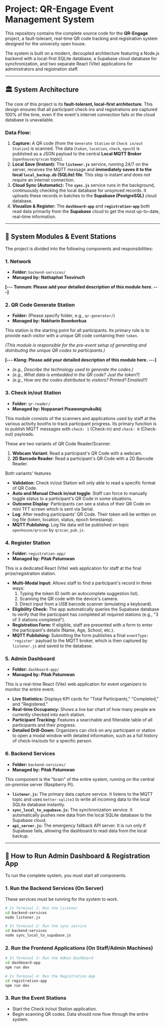 # Project: QR-Engage Event Management System

This repository contains the complete source code for the **QR-Engage** project, a fault-tolerant, real-time QR code tracking and registration system designed for the university open house.

The system is built on a modern, decoupled architecture featuring a Node.js backend with a local-first SQLite database, a Supabase cloud database for synchronization, and two separate React (Vite) applications for administrators and registration staff.

---

## 🏛️ System Architecture

The core of this project is its **fault-tolerant, local-first architecture**. This design ensures that all participant check-ins and registrations are captured 100% of the time, even if the event's internet connection fails or the cloud database is unavailable.



### Data Flow:
1.  **Capture:** A QR code (from the `Generate Station` or `Check in/out Station`) is scanned. The data (`token`, `location`, `check`, `epoch`) is published as a JSON payload to the central **Local MQTT Broker** (`openhouse/qrscan` topic).
2.  **Local Save (Instant):** The **`listener.js`** service, running 24/7 on the server, receives the MQTT message and **immediately saves it to the local `local_backup.db` (SQLite) file**. This step is instant and does not require an internet connection.
3.  **Cloud Sync (Automatic):** The **`sync.js`** service runs in the background, continuously checking the local database for unsynced records. It uploads these records in batches to the **Supabase (PostgreSQL)** cloud database.
4.  **Visualize & Register:** The **`dashboard-app`** and **`registration-app`** both read data primarily from the **Supabase** cloud to get the most up-to-date, real-time information.

---

## 🧩 System Modules & Event Stations

The project is divided into the following components and responsibilities:

### 1. Network
* **Folder:** `backend-services/`
* **Managed by:** **Nathaphat Tesviruch**

**[--- Tonnum: Please add your detailed description of this module here. ---]**

### 2. QR Code Generate Station
* **Folder:** (Please specify folder, e.g., `qr-generator/`)
* **Managed by:** **Nakharin Boonkorkua**

This station is the starting point for all participants. Its primary role is to provide each visitor with a unique QR code containing their `token`.

*(This module is responsible for the pre-event setup of generating and distributing the unique QR codes to participants.)*

**[--- Klong: Please add your detailed description of this module here. ---]**
* *(e.g., Describe the technology used to generate the codes.)*
* *(e.g., What data is embedded in the QR code? Just the token?)*
* *(e.g., How are the codes distributed to visitors? Printed? Emailed?)*

### 3. Check in/out Station
* **Folder:** `qr-reader/`
* **Managed by:** **Noppanart Pisawongnukulkij**

This module consists of the scanners and applications used by staff at the various activity booths to track participant progress.
Its primary function is to publish MQTT messages with `check: 1` (Check-in) and `check: 0` (Check-out) payloads.

These are two variants of QR Code Reader/Scanner.

1.  **Webcam Variant**: Read a participant's QR Code with a webcam.
2. **2D Barcode Reader**: Read a participant's QR Code with a 2D Barcode Reader.

Both variants' features

* **Validation**: Check in/out Station will only able to read a specific format of QR Code. 
* **Auto and Manual Check in/out toggle**: Staff can force to manually toggle status to a participant's QR Code in some situations.
* **Outcome Display**: Participants can see a status of their QR Code on mini TFT screen which is sent via Serial.
* **Log**: After reading participants' QR Code.
Their token will be written on log file (token, location, status, epoch timestamp).
* **MQTT Publishing**: Log file data will be published on topic `openhouse/qrscan` by `qrscan_pub.js`.


### 4. Register Station
* **Folder:** `registration-app/`
* **Managed by:** **Pitak Patumwan**

This is a dedicated React (Vite) web application for staff at the final prize/registration station.
* **Multi-Modal Input:** Allows staff to find a participant's record in three ways:
    1.  Typing the token ID (with an autocomplete suggestion list).
    2.  Scanning the QR code with the device's camera.
    3.  Direct input from a USB barcode scanner (emulating a keyboard).
* **Eligibility Check:** The app automatically queries the Supabase database to verify that the participant has completed all required stations (e.g., "3 of 3 stations completed").
* **Registration Form:** If eligible, staff are presented with a form to enter the participant's details (Name, Age, School, etc.).
* **MQTT Publishing:** Submitting the form publishes a final `eventType: 'register'` payload to the MQTT broker, which is then captured by `listener.js` and saved to the database.

### 5. Admin Dashboard
* **Folder:** `dashboard-app/`
* **Managed by:** **Pitak Patumwan**

This is a real-time React (Vite) web application for event organizers to monitor the entire event.
* **Live Statistics:** Displays KPI cards for "Total Participants," "Completed," and "Registered."
* **Real-time Occupancy:** Shows a live bar chart of how many people are currently checked into each station.
* **Participant Tracking:** Features a searchable and filterable table of all participants and their progress.
* **Detailed Drill-Down:** Organizers can click on any participant or station to open a modal window with detailed information, such as a full history of check-ins/outs for a specific person.

### 6. Backend Services
* **Folder:** `backend-services/`
* **Managed by:** **Pitak Patumwan**

This component is the "brain" of the entire system, running on the central on-premise server (Raspberry Pi).
* **`listener.js`:** The primary data capture service. It listens to the MQTT topic and uses `better-sqlite3` to write all incoming data to the local SQLite database instantly.
* **`sync_local_to_supabase.js`:** The synchronization service. It automatically pushes new data from the local SQLite database to the Supabase cloud.
* **`api_server.js`:** The emergency fallback API server. It is run only if Supabase fails, allowing the dashboard to read data from the local backup.

---

## 🚀 How to Run Admin Dashboard & Registration App

To run the complete system, you must start all components.

### 1. Run the Backend Services (On Server)
These services must be running for the system to work.
```bash
# In Terminal 1: Run the listener
cd backend-services
node listener.js

# In Terminal 2: Run the sync service
cd backend-services
node sync_local_to_supabase.js
```

### 2. Run the Frontend Applications (On Staff/Admin Machines)
```bash
# In Terminal 3: Run the Admin Dashboard
cd dashboard-app
npm run dev

# In Terminal 4: Run the Registration App
cd registration-app
npm run dev
```

### 3. Run the Event Stations
* Start the Check in/out Station application.
* Begin scanning QR codes. Data should now flow through the entire system.
